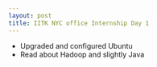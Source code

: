 ```yaml
---
layout: post
title: IITK NYC office Internship Day 1
---
```

* Upgraded and configured Ubuntu  
* Read about Hadoop and slightly Java
